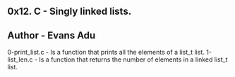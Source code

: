 0x12. C - Singly linked lists.
---------------------------------
Author - Evans Adu
---------------------------------
0-print_list.c - Is a function that prints all the elements of a list_t list.
1-list_len.c - Is a function that returns the number of elements in a linked list_t list.
